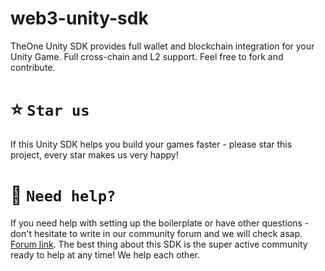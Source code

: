 # web3-unity-sdk
TheOne Unity SDK provides full wallet and blockchain integration for your Unity Game. Full cross-chain and L2 support. Feel free to fork and contribute.

# ⭐️ `Star us`

If this Unity SDK helps you build your games faster - please star this project, every star makes us very happy!

# 🤝 `Need help?`

If you need help with setting up the boilerplate or have other questions - don't hesitate to write in our community forum and we will check asap. [Forum link](https://forum.moralis.io). The best thing about this SDK is the super active community ready to help at any time! We help each other.
